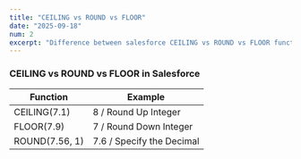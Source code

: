 ```yaml
---
title: "CEILING vs ROUND vs FLOOR"
date: "2025-09-18"
num: 2
excerpt: "Difference between salesforce CEILING vs ROUND vs FLOOR functions"
---
```


### CEILING vs ROUND vs FLOOR in Salesforce


| Function | Example |  
|----------|---------|
| CEILING(7.1) | 8 / Round Up Integer |
| FLOOR(7.9)   | 7 / Round Down Integer|
| ROUND(7.56, 1) | 7.6 / Specify the Decimal |
